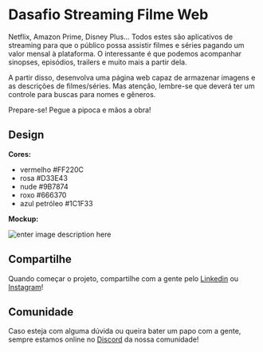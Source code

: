 # Dasafio Streaming Filme Web 

Netflix, Amazon Prime, Disney Plus... Todos estes são aplicativos de streaming para que o público possa assistir filmes e séries pagando um valor mensal à plataforma.
O interessante é que podemos acompanhar sinopses, episódios, trailers e muito mais a partir dela.

A partir disso, desenvolva uma página web capaz de armazenar imagens e as descrições de filmes/séries. Mas atenção, lembre-se que deverá ter um controle para buscas para nomes e gêneros.

Prepare-se! Pegue a pipoca e mãos a obra!

## Design

**Cores:**

-  vermelho #FF220C
-  rosa #D33E43
-   nude #9B7874
-   roxo #666370
-   azul petróleo #1C1F33

**Mockup:** 

![enter image description here](https://i.ibb.co/1XNCCvp/desafio-3-web.png)

## Compartilhe 

Quando começar o projeto, compartilhe com a gente pelo [Linkedin](https://www.linkedin.com/company/wave-labs) ou [Instagram](https://www.instagram.com/_wavelabs/)! 

## Comunidade

Caso esteja com alguma dúvida ou queira bater um papo com a gente, sempre estamos online no [Discord](https://discord.gg/AHbF8BK) da nossa comunidade! 
